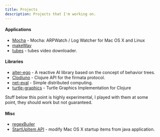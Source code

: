```yaml
---
title: Projects
description: Projects that I'm working on.
---
```


#### Applications

 - [Mocha](/mocha.markdown) - Mocha: ARPWatch / Log Watcher for Mac OS X
and Linux 
 - [makeWay](/makeWay.markdown)
 - [tubes](/tubes.markdown) - tubes video downloader.

#### Libraries

 - [alter-ego](/alter-ego.markdown) - A reactive AI library based on the concept of behavior trees.
 - [Clodiuno](/clodiuno.markdown) - Clojure API for the firmata protocol.
 - [net-eval](/net-eval.markdown) - Simple distributed computing.
 - [turtle-graphics](/2010/01/09/a-simple-turtle-graphics-implementation-in-clojure/)  - Turtle Graphics Implementation for Clojure

Stuff below this point is highly experimental, I played with them at
some point, they should work but not guaranteed.

#### Misc
 - [regexBuiler](/regexBuilder.markdown)
 - [StartUpItem API](/startUpItemApi.markdown) - modify Mac OS X startup items from java application.
